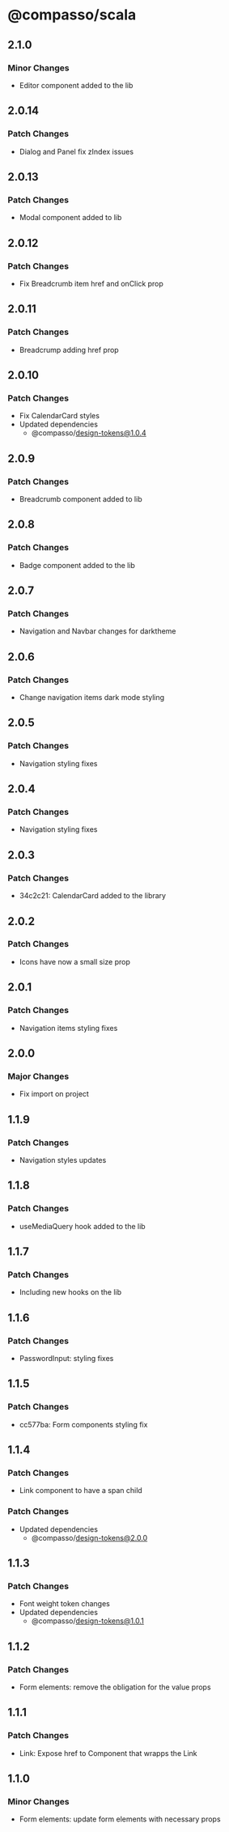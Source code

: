 # @compasso/scala

## 2.1.0

### Minor Changes

- Editor component added to the lib

## 2.0.14

### Patch Changes

- Dialog and Panel fix zIndex issues

## 2.0.13

### Patch Changes

- Modal component added to lib

## 2.0.12

### Patch Changes

- Fix Breadcrumb item href and onClick prop

## 2.0.11

### Patch Changes

- Breadcrump adding href prop

## 2.0.10

### Patch Changes

- Fix CalendarCard styles
- Updated dependencies
  - @compasso/design-tokens@1.0.4

## 2.0.9

### Patch Changes

- Breadcrumb component added to lib

## 2.0.8

### Patch Changes

- Badge component added to the lib

## 2.0.7

### Patch Changes

- Navigation and Navbar changes for darktheme

## 2.0.6

### Patch Changes

- Change navigation items dark mode styling

## 2.0.5

### Patch Changes

- Navigation styling fixes

## 2.0.4

### Patch Changes

- Navigation styling fixes

## 2.0.3

### Patch Changes

- 34c2c21: CalendarCard added to the library

## 2.0.2

### Patch Changes

- Icons have now a small size prop

## 2.0.1

### Patch Changes

- Navigation items styling fixes

## 2.0.0

### Major Changes

- Fix import on project

## 1.1.9

### Patch Changes

- Navigation styles updates

## 1.1.8

### Patch Changes

- useMediaQuery hook added to the lib

## 1.1.7

### Patch Changes

- Including new hooks on the lib

## 1.1.6

### Patch Changes

- PasswordInput: styling fixes

## 1.1.5

### Patch Changes

- cc577ba: Form components styling fix

## 1.1.4

### Patch Changes

- Link component to have a span child

### Patch Changes

- Updated dependencies
  - @compasso/design-tokens@2.0.0

## 1.1.3

### Patch Changes

- Font weight token changes
- Updated dependencies
  - @compasso/design-tokens@1.0.1

## 1.1.2

### Patch Changes

- Form elements: remove the obligation for the value props

## 1.1.1

### Patch Changes

- Link: Expose href to Component that wrapps the Link

## 1.1.0

### Minor Changes

- Form elements: update form elements with necessary props

